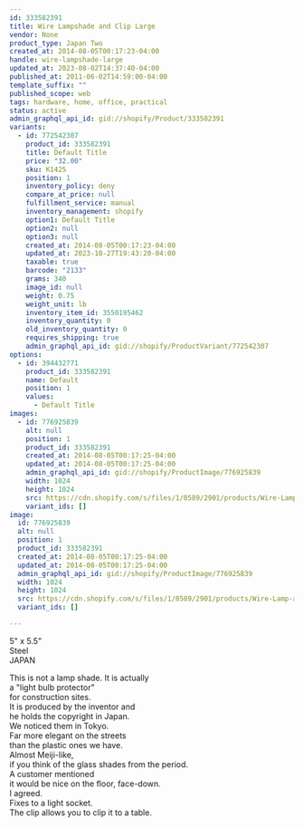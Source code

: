 ```yaml
---
id: 333582391
title: Wire Lampshade and Clip Large
vendor: None
product_type: Japan Two
created_at: 2014-08-05T00:17:23-04:00
handle: wire-lampshade-large
updated_at: 2023-08-02T14:37:40-04:00
published_at: 2011-06-02T14:59:00-04:00
template_suffix: ""
published_scope: web
tags: hardware, home, office, practical
status: active
admin_graphql_api_id: gid://shopify/Product/333582391
variants:
  - id: 772542307
    product_id: 333582391
    title: Default Title
    price: "32.00"
    sku: K1425
    position: 1
    inventory_policy: deny
    compare_at_price: null
    fulfillment_service: manual
    inventory_management: shopify
    option1: Default Title
    option2: null
    option3: null
    created_at: 2014-08-05T00:17:23-04:00
    updated_at: 2023-10-27T19:43:20-04:00
    taxable: true
    barcode: "2133"
    grams: 340
    image_id: null
    weight: 0.75
    weight_unit: lb
    inventory_item_id: 3550195462
    inventory_quantity: 0
    old_inventory_quantity: 0
    requires_shipping: true
    admin_graphql_api_id: gid://shopify/ProductVariant/772542307
options:
  - id: 394432771
    product_id: 333582391
    name: Default
    position: 1
    values:
      - Default Title
images:
  - id: 776925839
    alt: null
    position: 1
    product_id: 333582391
    created_at: 2014-08-05T00:17:25-04:00
    updated_at: 2014-08-05T00:17:25-04:00
    admin_graphql_api_id: gid://shopify/ProductImage/776925839
    width: 1024
    height: 1024
    src: https://cdn.shopify.com/s/files/1/0589/2901/products/Wire-Lamp-and-Clip-Large.jpeg?v=1407212245
    variant_ids: []
image:
  id: 776925839
  alt: null
  position: 1
  product_id: 333582391
  created_at: 2014-08-05T00:17:25-04:00
  updated_at: 2014-08-05T00:17:25-04:00
  admin_graphql_api_id: gid://shopify/ProductImage/776925839
  width: 1024
  height: 1024
  src: https://cdn.shopify.com/s/files/1/0589/2901/products/Wire-Lamp-and-Clip-Large.jpeg?v=1407212245
  variant_ids: []

---
```


5" x 5.5"  
Steel  
JAPAN

<!-- td {border: 1px solid #ccc;}br {mso-data-placement:same-cell;} -->

This is not a lamp shade. It is actually  
a "light bulb protector"  
for construction sites.  
It is produced by the inventor and  
he holds the copyright in Japan.  
We noticed them in Tokyo.  
Far more elegant on the streets  
than the plastic ones we have.  
Almost Meiji-like,  
if you think of the glass shades from the period.  
A customer mentioned  
it would be nice on the floor, face-down.  
I agreed.  
Fixes to a light socket.  
The clip allows you to clip it to a table.
